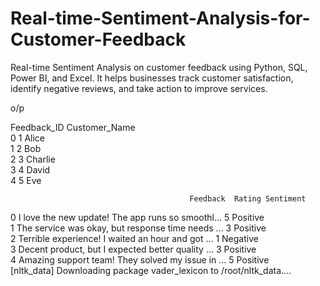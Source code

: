 # Real-time-Sentiment-Analysis-for-Customer-Feedback
Real-time Sentiment Analysis on customer feedback using Python, SQL, Power BI, and Excel. It helps businesses track customer satisfaction, identify negative reviews, and take action to improve services.


o/p

Feedback_ID Customer_Name  \
0            1         Alice   
1            2           Bob   
2            3       Charlie   
3            4         David   
4            5           Eve   

                                            Feedback  Rating Sentiment  
0  I love the new update! The app runs so smoothl...       5  Positive  
1  The service was okay, but response time needs ...       3  Positive  
2  Terrible experience! I waited an hour and got ...       1  Negative  
3  Decent product, but I expected better quality ...       3  Positive  
4  Amazing support team! They solved my issue in ...       5  Positive  
[nltk_data] Downloading package vader_lexicon to /root/nltk_data....
